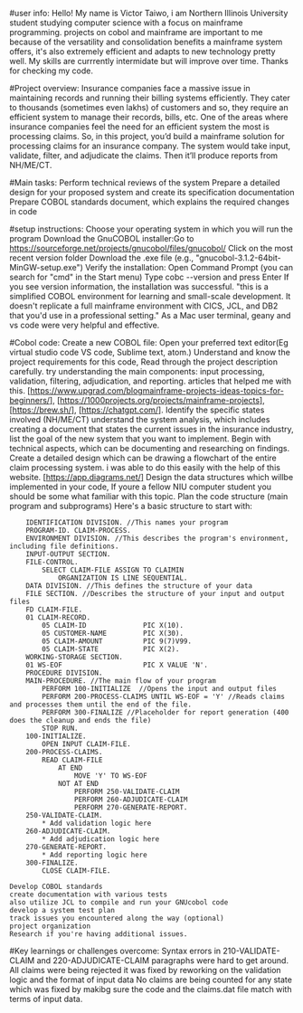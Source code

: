#user info:
    Hello! My name is Victor Taiwo, i am Northern Illinois University student studying computer science with a focus on mainframe programming. projects on cobol and mainframe are important to me because of the versatility and consolidation            benefits a mainframe system offers, it's also extremely efficient and adapts to new technology pretty well. My skills are currrently intermidate but will improve over time. Thanks for checking my code.


#Project overview:
    Insurance companies face a massive issue in maintaining records and running their billing systems efficiently. They cater to thousands (sometimes even lakhs) of customers and so, they require an efficient system to manage their records,           bills, etc. One of the areas where insurance companies feel the need for an efficient system the most is processing claims. So, in this project, you’d build a mainframe solution for processing claims for an insurance company. The system would     take input, validate, filter, and adjudicate the claims. Then it’ll produce reports from NH/ME/CT. 

#Main tasks:
    Perform technical reviews of the system
    Prepare a detailed design for your proposed system and create its specification documentation
    Prepare COBOL standards document, which explains the required changes in code

#setup instructions:
    Choose your operating system in which you will run the program
    Download the GnuCOBOL installer:Go to https://sourceforge.net/projects/gnucobol/files/gnucobol/ 
    Click on the most recent version folder
    Download the .exe file (e.g., "gnucobol-3.1.2-64bit-MinGW-setup.exe")
    Verify the installation: Open Command Prompt (you can search for "cmd" in the Start menu)
    Type cobc --version and press Enter
    If you see version information, the installation was successful.
    "this is a simplified COBOL environment for learning and small-scale development. It doesn't replicate a full mainframe environment with CICS, JCL, and DB2 that you'd use in a professional setting."
    As a Mac user terminal, geany and vs code were very helpful and effective.

#Cobol code:
    Create a new COBOL file: 
    Open your preferred text editor(Eg virtual studio code VS code, Sublime text, atom.)
    Understand and know the project requirements for this code, Read through the project description carefully. try understanding the main components: input processing, validation, filtering, adjudication, and reporting.
    articles that helped me with this. [https://www.upgrad.com/blogmainframe-projects-ideas-topics-for-beginners/], [https://1000projects.org/projects/mainframe-projects], [https://brew.sh/], [https://chatgpt.com/].
    Identify the specific states involved (NH/ME/CT)
    understand the system analysis, which includes creating a document that states the current issues in the insurance industry, list the goal of the new system that you want to implement.
    Begin with technical aspects, which can be documenting and researching on findings.
    Create a detailed design which can be drawing a flowchart of the entire claim processing system. i was able to do this easily with the help of this website. [https://app.diagrams.net/]
    Design the data structures which willbe implemented in your code, If youre a fellow NIU computer student you should be some what familiar with this topic.
    Plan the code structure (main program and subprograms)
    Here's a basic structure to start with:

        IDENTIFICATION DIVISION. //This names your program
        PROGRAM-ID. CLAIM-PROCESS. 
        ENVIRONMENT DIVISION. //This describes the program's environment, including file definitions.
        INPUT-OUTPUT SECTION.
        FILE-CONTROL.
            SELECT CLAIM-FILE ASSIGN TO CLAIMIN
                ORGANIZATION IS LINE SEQUENTIAL.
        DATA DIVISION. //This defines the structure of your data
        FILE SECTION. //Describes the structure of your input and output files
        FD CLAIM-FILE.
        01 CLAIM-RECORD.
            05 CLAIM-ID              PIC X(10).
            05 CUSTOMER-NAME         PIC X(30).
            05 CLAIM-AMOUNT          PIC 9(7)V99.
            05 CLAIM-STATE           PIC X(2).
        WORKING-STORAGE SECTION.
        01 WS-EOF                    PIC X VALUE 'N'.
        PROCEDURE DIVISION.
        MAIN-PROCEDURE. //The main flow of your program
            PERFORM 100-INITIALIZE  //Opens the input and output files
            PERFORM 200-PROCESS-CLAIMS UNTIL WS-EOF = 'Y' //Reads claims and processes them until the end of the file.
            PERFORM 300-FINALIZE //Placeholder for report generation (400 does the cleanup and ends the file)
            STOP RUN.
        100-INITIALIZE.
            OPEN INPUT CLAIM-FILE.
        200-PROCESS-CLAIMS.
            READ CLAIM-FILE
                AT END
                    MOVE 'Y' TO WS-EOF
                NOT AT END
                    PERFORM 250-VALIDATE-CLAIM
                    PERFORM 260-ADJUDICATE-CLAIM
                    PERFORM 270-GENERATE-REPORT.
        250-VALIDATE-CLAIM.
            * Add validation logic here
        260-ADJUDICATE-CLAIM.
            * Add adjudication logic here
        270-GENERATE-REPORT.
            * Add reporting logic here
        300-FINALIZE.
            CLOSE CLAIM-FILE.

    Develop COBOL standards
    create documentation with various tests
    also utilize JCL to compile and run your GNUcobol code
    develop a system test plan
    track issues you encountered along the way (optional)
    project organization
    Research if you're having additional issues.

#Key learnings or challenges overcome:
     Syntax errors in 210-VALIDATE-CLAIM and 220-ADJUDICATE-CLAIM paragraphs were hard to get around.
     All claims were being rejected it was fixed by reworking on the validation logic and the format of  input data
     No claims are being counted for any state which was fixed by makibg sure the code and the claims.dat file match with terms of input data.
